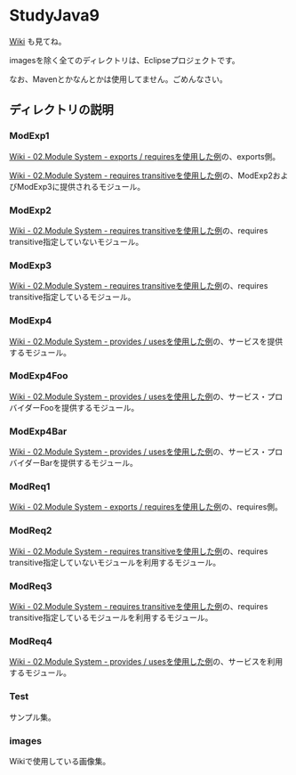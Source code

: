 # StudyJava9
[Wiki](https://github.com/NishimotoSatoshi/StudyJava9/wiki) も見てね。

imagesを除く全てのディレクトリは、Eclipseプロジェクトです。

なお、Mavenとかなんとかは使用してません。ごめんなさい。

## ディレクトリの説明

### ModExp1
[Wiki - 02.Module System - exports / requiresを使用した例](https://github.com/NishimotoSatoshi/StudyJava9/wiki/02.Module-System)の、exports側。

[Wiki - 02.Module System - requires transitiveを使用した例](https://github.com/NishimotoSatoshi/StudyJava9/wiki/02.Module-System)の、ModExp2およびModExp3に提供されるモジュール。

### ModExp2
[Wiki - 02.Module System - requires transitiveを使用した例](https://github.com/NishimotoSatoshi/StudyJava9/wiki/02.Module-System)の、requires transitive指定していないモジュール。

### ModExp3
[Wiki - 02.Module System - requires transitiveを使用した例](https://github.com/NishimotoSatoshi/StudyJava9/wiki/02.Module-System)の、requires transitive指定しているモジュール。

### ModExp4
[Wiki - 02.Module System - provides / usesを使用した例](https://github.com/NishimotoSatoshi/StudyJava9/wiki/02.Module-System)の、サービスを提供するモジュール。

### ModExp4Foo
[Wiki - 02.Module System - provides / usesを使用した例](https://github.com/NishimotoSatoshi/StudyJava9/wiki/02.Module-System)の、サービス・プロバイダーFooを提供するモジュール。

### ModExp4Bar
[Wiki - 02.Module System - provides / usesを使用した例](https://github.com/NishimotoSatoshi/StudyJava9/wiki/02.Module-System)の、サービス・プロバイダーBarを提供するモジュール。

### ModReq1
[Wiki - 02.Module System - exports / requiresを使用した例](https://github.com/NishimotoSatoshi/StudyJava9/wiki/02.Module-System)の、requires側。

### ModReq2
[Wiki - 02.Module System - requires transitiveを使用した例](https://github.com/NishimotoSatoshi/StudyJava9/wiki/02.Module-System)の、requires transitive指定していないモジュールを利用するモジュール。

### ModReq3
[Wiki - 02.Module System - requires transitiveを使用した例](https://github.com/NishimotoSatoshi/StudyJava9/wiki/02.Module-System)の、requires transitive指定しているモジュールを利用するモジュール。

### ModReq4
[Wiki - 02.Module System - provides / usesを使用した例](https://github.com/NishimotoSatoshi/StudyJava9/wiki/02.Module-System)の、サービスを利用するモジュール。

### Test
サンプル集。

### images
Wikiで使用している画像集。
